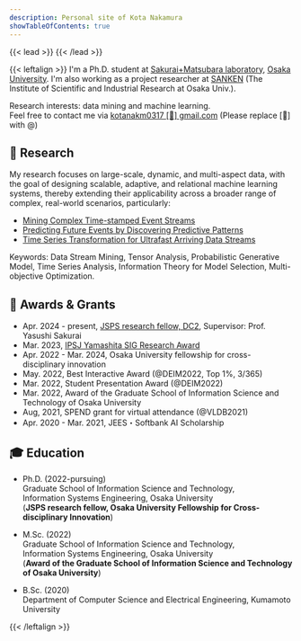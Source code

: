 ```yaml
---
description: Personal site of Kota Nakamura
showTableOfContents: true
---
```


{{< lead >}}
{{< /lead >}}


{{< leftalign >}}
I'm a Ph.D. student at [Sakurai+Matsubara laboratory](https://www.dm.sanken.osaka-u.ac.jp/), [Osaka University](https://www.osaka-u.ac.jp/en). 
I'm also working as a project researcher at [SANKEN](https://www.sanken.osaka-u.ac.jp/en/) (The Institute of Scientific and Industrial Research at Osaka Univ.).

Research interests: data mining and machine learning. \
Feel free to contact me via <u>kotanakm0317 [🦉] gmail.com</u> (Please replace [🦉] with @)
<!-- **Personal Information.**
I am a Ph.D. student at [Osaka University](https://www.osaka-u.ac.jp/en), Japan.
My research interests include complex time series analysis, data stream mining, and scalable machine learning.  -->
<!-- My research interests are time-series data mining, pattern mining and data stream mining. -->
<!-- <br> -->

## 📝 Research
My research focuses on large-scale, dynamic, and multi-aspect data, 
with the goal of designing scalable, adaptive, and relational machine learning systems, 
thereby extending their applicability 
across a broader range of complex, real-world scenarios, particularly:
- [Mining Complex Time-stamped Event Streams](./research#re1)
- [Predicting Future Events by Discovering Predictive Patterns](./research#re2)
- [Time Series Transformation for Ultrafast Arriving Data Streams](./research#re3)

Keywords: Data Stream Mining, Tensor Analysis, Probabilistic Generative Model, 
Time Series Analysis, Information Theory for Model Selection, Multi-objective Optimization.
<!-- I'm interested in large-scale, dynamic, and multi-aspect data,
for which, my research aims to make machine learning systems
scalable, adaptive, relational, and 
then applicable to a wider variety of real-world contexts, particularly: -->
<!-- centers on -->

## 👑 Awards & Grants 
- Apr. 2024 - present, [JSPS research fellow, DC2](https://kaken.nii.ac.jp/en/grant/KAKENHI-PROJECT-24KJ1615/), 
Supervisor: Prof. Yasushi Sakurai
- Mar. 2023, [IPSJ Yamashita SIG Research Award](https://www.ipsj.or.jp/award/yamashita.html)
- Apr. 2022 - Mar. 2024, Osaka University fellowship for cross-disciplinary innovation 
- May. 2022, Best Interactive Award (@DEIM2022, Top 1%, 3/365)
- Mar. 2022, Student Presentation Award (@DEIM2022)
- Mar. 2022, Award of the Graduate School of Information Science and Technology of Osaka University
- Aug, 2021, SPEND grant for virtual attendance (@VLDB2021)
- Apr. 2020 - Mar. 2021, JEES・Softbank AI Scholarship
<!-- (7,500,000 JPY) -->
<!-- - Jul. 2022, JASSO Repayment Exemption -->


## 🎓 Education
- Ph.D. (2022-pursuing)  
Graduate School of Information Science and Technology,  
Information Systems Engineering, Osaka University \
(**JSPS research fellow, Osaka University Fellowship for Cross-disciplinary Innovation**)

<!-- [Osaka University](https://www.ist.osaka-u.ac.jp/english/research/majors/ise/)   -->

- M.Sc. (2022)  
Graduate School of Information Science and Technology,  
Information Systems Engineering, Osaka University \
(**Award of the Graduate School of Information Science and Technology of Osaka University**)
<!-- [Osaka University](https://www.ist.osaka-u.ac.jp/english/research/majors/ise/)   -->

- B.Sc. (2020)  
Department of Computer Science and Electrical Engineering, Kumamoto University
<!-- [Kumamoto University](http://www.cs.kumamoto-u.ac.jp/eng.html) -->

<!-- ## 🛫 Upcoming Travels
Feel free to contact me 😊
- Nov 4-7: Omiya (@IBIS)
 -->

{{< /leftalign >}}

<!-- 
{{< button href="#aboutsss" target="_self" >}}
More about me
{{< /button >}} -->
<!-- </div> -->
<!-- <a name="aboutsss"></a> -->
<!-- \
{{< button href="ja/about" target="_self" >}}
Japanese page
{{< /button >}} -->

<!-- ## Selected Recent Publications -->
